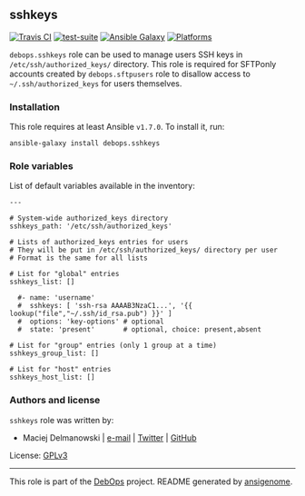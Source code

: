 ## sshkeys

[![Travis CI](https://secure.travis-ci.org/debops/ansible-sshkeys.png)](http://travis-ci.org/debops/ansible-sshkeys) [![test-suite](http://img.shields.io/badge/test--suite-ansible--sshkeys-blue.svg)](https://github.com/debops/test-suite/tree/master/ansible-sshkeys/) [![Ansible Galaxy](http://img.shields.io/badge/galaxy-debops.sshkeys-660198.svg)](https://galaxy.ansible.com/list#/roles/1603) [![Platforms](http://img.shields.io/badge/platforms-debian%20|%20ubuntu-lightgrey.svg)](#)

`debops.sshkeys` role can be used to manage users SSH keys in
`/etc/ssh/authorized_keys/` directory. This role is required for SFTPonly
accounts created by `debops.sftpusers` role to disallow access to
`~/.ssh/authorized_keys` for users themselves.


### Installation

This role requires at least Ansible `v1.7.0`. To install it, run:

    ansible-galaxy install debops.sshkeys






### Role variables

List of default variables available in the inventory:

    ---
    
    # System-wide authorized_keys directory
    sshkeys_path: '/etc/ssh/authorized_keys'
    
    # Lists of authorized_keys entries for users
    # They will be put in /etc/ssh/authorized_keys/ directory per user
    # Format is the same for all lists
    
    # List for "global" entries
    sshkeys_list: []
    
      #- name: 'username'
      #  sshkeys: [ 'ssh-rsa AAAAB3NzaC1...', '{{ lookup("file","~/.ssh/id_rsa.pub") }}' ]
      #  options: 'key-options'	# optional
      #  state: 'present'		# optional, choice: present,absent
    
    # List for "group" entries (only 1 group at a time)
    sshkeys_group_list: []
    
    # List for "host" entries
    sshkeys_host_list: []




### Authors and license

`sshkeys` role was written by:

- Maciej Delmanowski | [e-mail](mailto:drybjed@gmail.com) | [Twitter](https://twitter.com/drybjed) | [GitHub](https://github.com/drybjed)

License: [GPLv3](https://tldrlegal.com/license/gnu-general-public-license-v3-(gpl-3))

***

This role is part of the [DebOps](http://debops.org/) project. README generated by [ansigenome](https://github.com/nickjj/ansigenome/).
